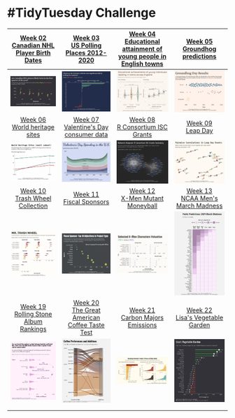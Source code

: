 # #TidyTuesday Challenge

|                                                                [Week 02<br>Canadian NHL Player Birth Dates](https://github.com/poncest/tidytuesday/tree/main/2024/Week_02)                                                                 |     [Week 03](https://github.com/poncest/tidytuesday/tree/main/2024/Week_03)[<br>](https://github.com/poncest/tidytuesday/tree/main/2024/Week_02)[US Polling Places 2012-2020](https://github.com/poncest/tidytuesday/tree/main/2024/Week_03)      | [Week 04](https://github.com/poncest/tidytuesday/tree/main/2024/Week_04)[<br>](https://github.com/poncest/tidytuesday/tree/main/2024/Week_02)[Educational attainment of young people in English towns](https://github.com/poncest/tidytuesday/tree/main/2024/Week_04) |  [Week 05](https://github.com/poncest/tidytuesday/tree/main/2024/Week_05)[<br>](https://github.com/poncest/tidytuesday/tree/main/2024/Week_02)[Groundhog predictions](https://github.com/poncest/tidytuesday/tree/main/2024/Week_05)  |
|:----------------:|:----------------:|:-----------------:|:----------------:|
|                                                                                                     ![](Week_02/2024_02.png "Week 02")                                                                                                     |                                                                                                         ![](Week_03/2024_03.png "week 03")                                                                                                         |                                                                                                                  ![](Week_04/2024_04.png "week 04")                                                                                                                   |                                                                                                  ![](Week_05/2024_05.png "week 05")                                                                                                   |
|                                                                      [Week 06<br>World heritage sites](https://github.com/poncest/tidytuesday/tree/main/2024/Week_06)                                                                      |                                                                     [Week 07<br>Valentine's Day consumer data](https://github.com/poncest/tidytuesday/tree/main/2024/Week_07)                                                                      |                                                                                  [Week 08<br>R Consortium ISC Grants](https://github.com/poncest/tidytuesday/tree/main/2024/Week_08)                                                                                  |                                                                         [Week 09<br>Leap Day](https://github.com/poncest/tidytuesday/tree/main/2024/Week_09)                                                                          |
|                                                                                                     ![](Week_06/2024_06.png "week 06")                                                                                                     |                                                                                                         ![](Week_07/2024_07.png "week 07")                                                                                                         |                                                                                                                  ![](Week_08/2024_08.png "week 08")                                                                                                                   |                                                                                                  ![](Week_09/2024_09.png "week 09")                                                                                                   |
|    [Week 10](https://github.com/poncest/tidytuesday/tree/main/2024/Week_10)[<br>](https://github.com/poncest/tidytuesday/tree/main/2024/Week_06)[Trash Wheel Collection](https://github.com/poncest/tidytuesday/tree/main/2024/Week_10)    |           [Week 11](https://github.com/poncest/tidytuesday/tree/main/2024/Week_11)[<br>](https://github.com/poncest/tidytuesday/tree/main/2024/Week_06)[Fiscal Sponsors](https://github.com/poncest/tidytuesday/tree/main/2024/Week_11)            |                 [Week 12](https://github.com/poncest/tidytuesday/tree/main/2024/Week_12)[<br>](https://github.com/poncest/tidytuesday/tree/main/2024/Week_06)[X-Men Mutant Moneyball](https://github.com/poncest/tidytuesday/tree/main/2024/Week_12)                  |                                                                 [Week 13<br>NCAA Men's March Madness](https://github.com/poncest/tidytuesday/tree/main/2024/Week_13)                                                                  |
|                                                                                                     ![](Week_10/2024_10.png "week 10")                                                                                                     |                                                                                                         ![](Week_11/2024_11.png "week 11")                                                                                                         |                                                                                                                  ![](Week_12/2024_12.png "week 12")                                                                                                                   |                                                                                                  ![](Week_13/2024_13.png "week 13")                                                                                                   |
| [Week 19](https://github.com/poncest/tidytuesday/tree/main/2024/Week_19)[<br>](https://github.com/poncest/tidytuesday/tree/main/2024/Week_06)[Rolling Stone Album Rankings](https://github.com/poncest/tidytuesday/tree/main/2024/Week_19) | [Week 20](https://github.com/poncest/tidytuesday/tree/main/2024/Week_20)[<br>](https://github.com/poncest/tidytuesday/tree/main/2024/Week_06)[The Great American Coffee Taste Test](https://github.com/poncest/tidytuesday/tree/main/2024/Week_20) |                 [Week 21](https://github.com/poncest/tidytuesday/tree/main/2024/Week_21)[<br>](https://github.com/poncest/tidytuesday/tree/main/2024/Week_06)[Carbon Majors Emissions](https://github.com/poncest/tidytuesday/tree/main/2024/Week_21)                 | [Week 22](https://github.com/poncest/tidytuesday/tree/main/2024/Week_22)[<br>](https://github.com/poncest/tidytuesday/tree/main/2024/Week_06)[Lisa's Vegetable Garden](https://github.com/poncest/tidytuesday/tree/main/2024/Week_22) |
|                                                                                                     ![](Week_19/2024_19.png "week 19")                                                                                                     |                                                                                                         ![](Week_20/2024_20.png "week 20")                                                                                                         |                                                                                                                  ![](Week_21/2024_21.png "week 21")                                                                                                                   |                                                                                                  ![](Week_22/2024_22.png "week 22")                                                                                                   |
|                                                                                                                                                                                                                                            |                                                                                                                                                                                                                                                    |                                                                                                                                                                                                                                                                       |                                                                                                                                                                                                                                       |
|                                                                                                                                                                                                                                            |                                                                                                                                                                                                                                                    |                                                                                                                                                                                                                                                                       |                                                                                                                                                                                                                                       |
